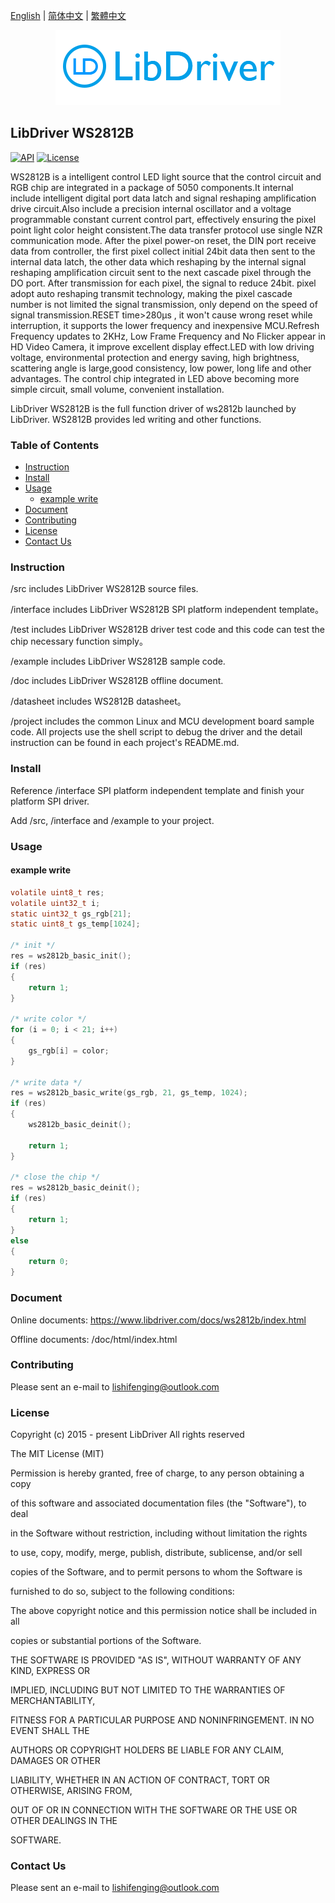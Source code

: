 [English](/README.md) | [ 简体中文](/README_zh-Hans.md) | [繁體中文](/README_zh-Hant.md)

<div align=center>
<img src="/doc/image/logo.png"/>
</div>

## LibDriver WS2812B

[![API](https://img.shields.io/badge/api-reference-blue)](https://www.libdriver.com/docs/ws2812b/index.html) [![License](https://img.shields.io/badge/license-MIT-brightgreen.svg)](/LICENSE)

WS2812B is a intelligent control LED light source that the control circuit and RGB chip are integrated in a package of 5050 components.It internal include intelligent digital port data latch and signal reshaping amplification drive circuit.Also include a precision internal oscillator and a voltage programmable constant current control part, effectively ensuring the pixel point light color height consistent.The data transfer protocol use single NZR communication mode. After the pixel power-on reset, the DIN port receive data from controller, the first pixel collect initial 24bit data then sent to the internal data latch, the other data which
reshaping by the internal signal reshaping amplification circuit sent to the next cascade pixel through the DO port. After transmission for each pixel, the signal to reduce 24bit. pixel adopt auto reshaping transmit technology, making the pixel cascade number is not limited the signal transmission, only depend on the speed of signal transmission.RESET time>280μs , it won't cause wrong reset while interruption, it supports the lower frequency and inexpensive MCU.Refresh Frequency updates to 2KHz, Low Frame Frequency and No Flicker appear in HD Video Camera, it improve excellent display effect.LED with low driving voltage, environmental protection and energy saving, high brightness, scattering angle is large,good consistency, low power, long life and other advantages. The control chip integrated in LED above becoming more simple circuit, small volume, convenient installation.

LibDriver WS2812B is the full function driver of ws2812b  launched by LibDriver. WS2812B provides led writing and other functions.

### Table of Contents

  - [Instruction](#Instruction)
  - [Install](#Install)
  - [Usage](#Usage)
    - [example write](#example-write)
  - [Document](#Document)
  - [Contributing](#Contributing)
  - [License](#License)
  - [Contact Us](#Contact-Us)

### Instruction

/src includes LibDriver WS2812B source files.

/interface includes LibDriver WS2812B SPI platform independent template。

/test includes LibDriver WS2812B driver test code and this code can test the chip necessary function simply。

/example includes LibDriver WS2812B sample code.

/doc includes LibDriver WS2812B offline document.

/datasheet includes WS2812B datasheet。

/project includes the common Linux and MCU development board sample code. All projects use the shell script to debug the driver and the detail instruction can be found in each project's README.md.

### Install

Reference /interface SPI platform independent template and finish your platform SPI driver.

Add /src, /interface and /example to your project.

### Usage

#### example write

```C
volatile uint8_t res;
volatile uint32_t i;
static uint32_t gs_rgb[21]; 
static uint8_t gs_temp[1024];

/* init */
res = ws2812b_basic_init();
if (res)
{
    return 1;
}

/* write color */
for (i = 0; i < 21; i++)
{
    gs_rgb[i] = color;
}

/* write data */
res = ws2812b_basic_write(gs_rgb, 21, gs_temp, 1024);
if (res)
{
    ws2812b_basic_deinit();

    return 1;
}

/* close the chip */
res = ws2812b_basic_deinit();
if (res)
{
    return 1;
}
else
{
    return 0;
}
```

### Document

Online documents: https://www.libdriver.com/docs/ws2812b/index.html

Offline documents: /doc/html/index.html

### Contributing

Please sent an e-mail to lishifenging@outlook.com

### License

Copyright (c) 2015 - present LibDriver All rights reserved



The MIT License (MIT) 



Permission is hereby granted, free of charge, to any person obtaining a copy

of this software and associated documentation files (the "Software"), to deal

in the Software without restriction, including without limitation the rights

to use, copy, modify, merge, publish, distribute, sublicense, and/or sell

copies of the Software, and to permit persons to whom the Software is

furnished to do so, subject to the following conditions: 



The above copyright notice and this permission notice shall be included in all

copies or substantial portions of the Software. 



THE SOFTWARE IS PROVIDED "AS IS", WITHOUT WARRANTY OF ANY KIND, EXPRESS OR

IMPLIED, INCLUDING BUT NOT LIMITED TO THE WARRANTIES OF MERCHANTABILITY,

FITNESS FOR A PARTICULAR PURPOSE AND NONINFRINGEMENT. IN NO EVENT SHALL THE

AUTHORS OR COPYRIGHT HOLDERS BE LIABLE FOR ANY CLAIM, DAMAGES OR OTHER

LIABILITY, WHETHER IN AN ACTION OF CONTRACT, TORT OR OTHERWISE, ARISING FROM,

OUT OF OR IN CONNECTION WITH THE SOFTWARE OR THE USE OR OTHER DEALINGS IN THE

SOFTWARE. 

### Contact Us

Please sent an e-mail to lishifenging@outlook.com